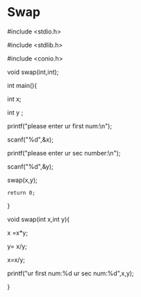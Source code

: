 # Swap

#include <stdio.h> 

#include <stdlib.h>

#include <conio.h>


void swap(int,int);

int main(){

int x;

int y ;

printf("please enter ur first num:\n");

scanf("%d",&x);

printf("please enter ur sec number:\n");

scanf("%d",&y);

swap(x,y);

    return 0;
}

void swap(int x,int y){

 x =x*y;
 
 y= x/y;
 
 x=x/y;

printf("ur first num:%d ur sec num:%d",x,y);

}
